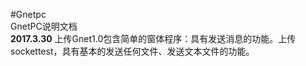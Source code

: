 #Gnetpc
</br>GnetPC说明文档
</br><b>2017.3.30</b>	 上传Gnet1.0包含简单的窗体程序：具有发送消息的功能。上传sockettest，具有基本的发送任何文件、发送文本文件的功能。
